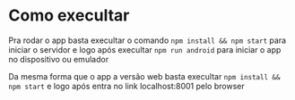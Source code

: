 # Como execultar
Pra rodar o app basta execultar o comando ```npm install && npm start``` para iniciar o servidor e logo após execultar ```npm run android``` para iniciar o app no dispositivo ou emulador

Da mesma forma que o app a versão web basta execultar ```npm install && npm start``` e logo após entra no link localhost:8001 pelo browser


